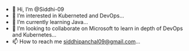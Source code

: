 - 👋 Hi, I’m @Siddhi-09
- 👀 I’m interested in Kuberneted and DevOps...
- 🌱 I’m currently learning Java...
- 💞️ I’m looking to collaborate on Microsoft to learn in depth of DevOps and Kubernetes...
- 📫 How to reach me siddhipanchal09@gmail.com...

<!---
Siddhi-09/Siddhi-09 is a ✨ special ✨ repository because its `README.md` (this file) appears on your GitHub profile.
You can click the Preview link to take a look at your changes.
--->
